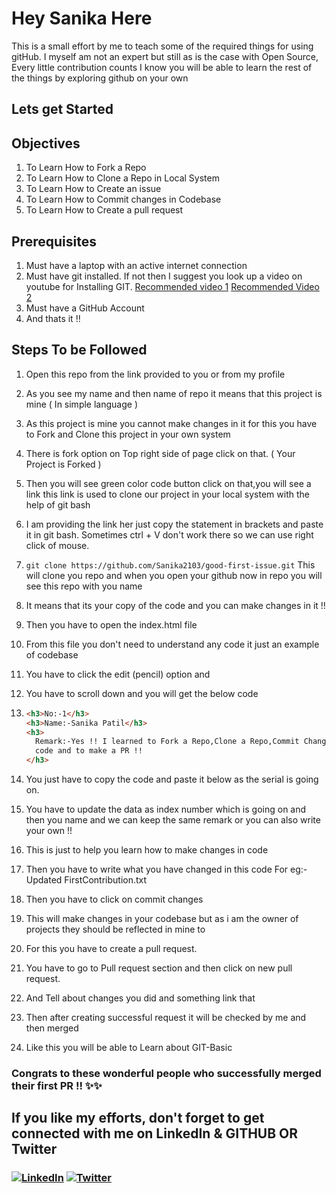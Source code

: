 # Hey Sanika Here

This is a small effort by me to teach some of the required things for using gitHub.
I myself am not an expert but still as is the case with Open Source, Every little contribution counts
I know you will be able to learn the rest of the things by exploring github on your own

## Lets get Started

## Objectives

1. To Learn How to Fork a Repo
2. To Learn How to Clone a Repo in Local System
3. To Learn How to Create an issue
4. To Learn How to Commit changes in Codebase
5. To Learn How to Create a pull request

## Prerequisites

1. Must have a laptop with an active internet connection
2. Must have git installed. If not then I suggest you look up a video on youtube for Installing GIT. [Recommended video 1](https://www.youtube.com/watch?v=ON5GAXubt_4) [Recommended Video 2](https://www.youtube.com/watch?v=qkbK31dMNfM)
3. Must have a GitHub Account
4. And thats it !!

## Steps To be Followed

1. Open this repo from the link provided to you or from my profile
2. As you see my name and then name of repo it means that this project is mine ( In simple language )
3. As this project is mine you cannot make changes in it for this you have to Fork and Clone this project in your own system
4. There is fork option on Top right side of page click on that. ( Your Project is Forked )
5. Then you will see green color code button click on that,you will see a link this link is used to clone our project in your local system with the help of git bash
6. I am providing the link her just copy the statement in brackets and paste it in git bash. Sometimes ctrl + V don't work there so we can use right click of mouse.
7. `git clone https://github.com/Sanika2103/good-first-issue.git` This will clone you repo and when you open your github now in repo you will see this repo with you name
8. It means that its your copy of the code and you can make changes in it !!
9. Then you have to open the index.html file
10. From this file you don't need to understand any code it just an example of codebase
11. You have to click the edit (pencil) option and
12. You have to scroll down and you will get the below code

13. ```html
    <h3>No:-1</h3>
    <h3>Name:-Sanika Patil</h3>
    <h3>
      Remark:-Yes !! I learned to Fork a Repo,Clone a Repo,Commit Changes in
      code and to make a PR !!
    </h3>
    ```

14. You just have to copy the code and paste it below as the serial is going on.
15. You have to update the data as index number which is going on and then you name and we can keep the same remark or you can also write your own !!
16. This is just to help you learn how to make changes in code
17. Then you have to write what you have changed in this code For eg:- Updated FirstContribution.txt
18. Then you have to click on commit changes
19. This will make changes in your codebase but as i am the owner of projects they should be reflected in mine to
20. For this you have to create a pull request.
21. You have to go to Pull request section and then click on new pull request.
22. And Tell about changes you did and something link that
23. Then after creating successful request it will be checked by me and then merged
24. Like this you will be able to Learn about GIT-Basic

### Congrats to these wonderful people who successfully merged their first PR !! ✨✨

## If you like my efforts, don't forget to get connected with me on LinkedIn & GITHUB OR Twitter

<!-- markdownlint-disable MD033 -->
 <h3>
<a href="https://www.linkedin.com/in/sanika-patil21/" ><img alt="LinkedIn" src="https://img.shields.io/badge/linkedin-%230077B5.svg?style=for-the-badge&logo=linkedin&logoColor=white"/></a>
<a href="https://twitter.com/Sanikaa_21?s=08"><img  alt="Twitter" src="https://img.shields.io/badge/Sanikaa_21-%231DA1F2.svg?style=for-the-badge&logo=Twitter&logoColor=white"/></a>

</h3>
<!-- markdownlint-disable MD033 -->
